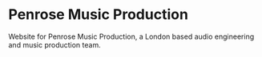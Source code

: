 Penrose Music Production
========================

Website for Penrose Music Production, a London based audio engineering and music production team.

